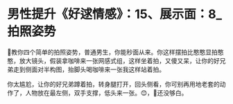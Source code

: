 # 男性提升《好逑情感》：15、展示面：8_拍照姿势

🎼教你四个简单的拍照姿势，普通男生，你能秒面从来。你这样摆拍比憨憨显拍憨憨，放大镜头，假装拿咖啡来一张网感式组，这样坐着拍，又傻又呆，让你的好兄弟走到侧面对半构图，抬脚头喝咖啡来一张我这样站着拍。

你太尴尬，让你的好兄弟蹲着拍，转身腿打开，回头侧看，你可别再用地老套的动作了，人物放在最左侧，双手支撑，低头来一张。😊，🎼还没够白。

